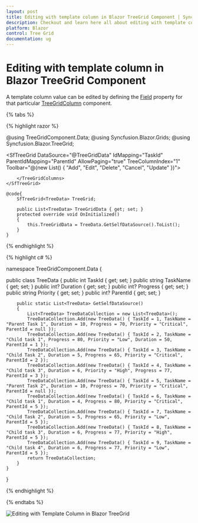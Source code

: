 ```yaml
---
layout: post
title: Editing with template column in Blazor TreeGrid Component | Syncfusion
description: Checkout and learn here all about editing with template column in Syncfusion Blazor TreeGrid component and more.
platform: Blazor
control: Tree Grid
documentation: ug
---
```


# Editing with template column in Blazor TreeGrid Component

A template column value can be edited by defining the [Field](https://help.syncfusion.com/cr/blazor/Syncfusion.Blazor.TreeGrid.TreeGridColumn.html#Syncfusion_Blazor_TreeGrid_TreeGridColumn_Field) property for that particular [TreeGridColumn](https://help.syncfusion.com/cr/blazor/Syncfusion.Blazor.TreeGrid.TreeGridColumn.html) component.

{% tabs %}

{% highlight razor %}

@using TreeGridComponent.Data;
@using  Syncfusion.Blazor.Grids;
@using  Syncfusion.Blazor.TreeGrid;

<SfTreeGrid DataSource="@TreeGridData" IdMapping="TaskId" ParentIdMapping="ParentId" AllowPaging="true"
                TreeColumnIndex="1" Toolbar="@(new List<string>() { "Add", "Edit", "Delete", "Cancel", "Update" })">
        <TreeGridEditSettings AllowEditing="true" AllowAdding="true" AllowDeleting="true" Mode="Syncfusion.Blazor.TreeGrid.EditMode.Row" />
        <TreeGridColumns>
            <TreeGridColumn Field="TaskId" HeaderText="Task ID" IsPrimaryKey="true" Width="70" TextAlign="TextAlign.Right"></TreeGridColumn>
            <TreeGridColumn Field="TaskName" HeaderText="Task Name" Width="75">
                <Template>
                    @{
                        var data = context as TreeData;
                        <a href="#">@data.TaskName</a>
                    }
                </Template>
            </TreeGridColumn>
            <TreeGridColumn Field="Priority" HeaderText="Priority" Width="60"></TreeGridColumn>
            <TreeGridColumn Field="Duration" HeaderText="Duration" Width="70" Format="C2" TextAlign="TextAlign.Right"></TreeGridColumn>
            <TreeGridColumn Field="Progress" HeaderText="Progress" Width="70" Format="C2" TextAlign="TextAlign.Right"></TreeGridColumn>

        </TreeGridColumns>
    </SfTreeGrid>

    @code{
        SfTreeGrid<TreeData> TreeGrid;

        public List<TreeData> TreeGridData { get; set; }
        protected override void OnInitialized()
        {
            this.TreeGridData = TreeData.GetSelfDataSource().ToList();
        }
    }

{% endhighlight %}

{% highlight c# %}

namespace TreeGridComponent.Data {

public class TreeData
    {
        public int TaskId { get; set; }
        public string TaskName { get; set; }
        public int? Duration { get; set; }
        public int? Progress { get; set; }
        public string Priority { get; set; }
        public int? ParentId { get; set; }

        public static List<TreeData> GetSelfDataSource()
        {
            List<TreeData> TreeDataCollection = new List<TreeData>();
            TreeDataCollection.Add(new TreeData() { TaskId = 1, TaskName = "Parent Task 1", Duration = 10, Progress = 70, Priority = "Critical", ParentId = null });
            TreeDataCollection.Add(new TreeData() { TaskId = 2, TaskName = "Child task 1", Progress = 80, Priority = "Low", Duration = 50, ParentId = 1 });
            TreeDataCollection.Add(new TreeData() { TaskId = 3, TaskName = "Child Task 2", Duration = 5, Progress = 65, Priority = "Critical", ParentId = 2 });
            TreeDataCollection.Add(new TreeData() { TaskId = 4, TaskName = "Child task 3", Duration = 6, Priority = "High", Progress = 77, ParentId = 3 });
            TreeDataCollection.Add(new TreeData() { TaskId = 5, TaskName = "Parent Task 2", Duration = 10, Progress = 70, Priority = "Critical", ParentId = null });
            TreeDataCollection.Add(new TreeData() { TaskId = 6, TaskName = "Child task 1", Duration = 4, Progress = 80, Priority = "Critical", ParentId = 5 });
            TreeDataCollection.Add(new TreeData() { TaskId = 7, TaskName = "Child Task 2", Duration = 5, Progress = 65, Priority = "Low", ParentId = 5 });
            TreeDataCollection.Add(new TreeData() { TaskId = 8, TaskName = "Child task 3", Duration = 6, Progress = 77, Priority = "High", ParentId = 5 });
            TreeDataCollection.Add(new TreeData() { TaskId = 9, TaskName = "Child task 4", Duration = 6, Progress = 77, Priority = "Low", ParentId = 5 });
            return TreeDataCollection;
        }
    }
}

{% endhighlight %}

{% endtabs %}

![Editing with Template Column in Blazor TreeGrid](../images/blazor-treegrid-template-editing.PNG)
